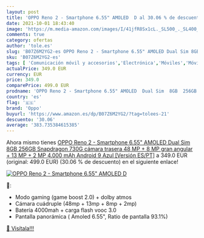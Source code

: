 ```yaml
---
layout: post
title: 'OPPO Reno 2 - Smartphone 6.55" AMOLED  D al 30.06 % de descuento'
date: 2021-10-01 18:43:40
image: 'https://m.media-amazon.com/images/I/41jfR8Sx1cL._SL500_._SL400_.jpg'
comments: true
category: ofertas
author: 'tole.es'
slug: 'B07Z6M2YG2-es OPPO Reno 2 - Smartphone 6.55" AMOLED Dual Sim 8GB 256GB...'
sku: 'B07Z6M2YG2-es'
tags: [ 'Comunicación móvil y accesorios','Electrónica','Móviles','Móviles y smartphones libres','android','oppo', ]
actualPrice: 349.0 EUR
currency: EUR
price: 349.0
comparePrice: 499.0 EUR
prodname: 'OPPO Reno 2 - Smartphone 6.55" AMOLED  Dual Sim  8GB  256GB  Snapdragon 730G  cámara trasera 48 MP + 8 MP  gran angular  + 13 MP + 2 MP  4.000 mAh  Android 9  Azul [Versión ES/PT]'
country: 'es'
flag: '🇪🇸'
brand: 'Oppo'
buyurl: 'https://www.amazon.es/dp/B07Z6M2YG2/?tag=tolees-21'
descuento: '30.06'
average: '383.735384615385'
---
```


Ahora mismo tienes [OPPO Reno 2 - Smartphone 6.55" AMOLED  Dual Sim  8GB  256GB  Snapdragon 730G  cámara trasera 48 MP + 8 MP  gran angular  + 13 MP + 2 MP  4.000 mAh  Android 9  Azul [Versión ES/PT]](https://www.amazon.es/dp/B07Z6M2YG2/?tag=tolees-21) a 349.0 EUR (original: 499.0 EUR) (30.06 %  de descuento) en el siguiente enlace!

[![OPPO Reno 2 - Smartphone 6.55" AMOLED  D](https://m.media-amazon.com/images/I/41jfR8Sx1cL._SL500_._SL400_.jpg)](https://www.amazon.es/dp/B07Z6M2YG2/?tag=tolees-21)

🔎:

- Modo gaming (game boost 2.0) + dolby atmos
- Cámara cuádruple (48mp + 13mp + 8mp + 2mp)
- Batería 4000mah + carga flash vooc 3.0
- Pantalla panorámica ( Amoled 6.55", Ratio de pantalla 93.1%)

[🛒 Visítala!!!](https://www.amazon.es/dp/B07Z6M2YG2/?tag=tolees-21)
